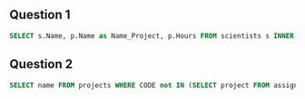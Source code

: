 ## Question 1
```sql
SELECT s.Name, p.Name as Name_Project, p.Hours FROM scientists s INNER JOIN assignedto a ON s.SSN=a.Scientist INNER JOIN projects p ON a.Project = p.Code ORDER BY p.Name, s.Name;
```
## Question 2
```sql
SELECT name FROM projects WHERE CODE not IN (SELECT project FROM assignedto)
```